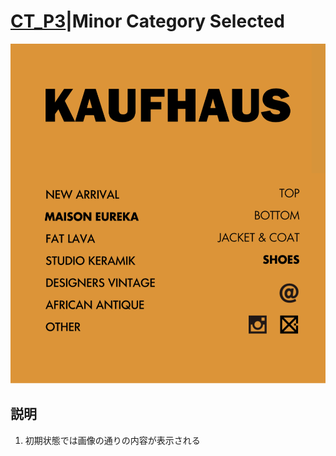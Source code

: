 # [CT_P3](CTDetail/CT_P3_MinorCategorySelected/detail.md)|Minor Category Selected

![MinorCategorySelected](MinorCategorySelected.png "MinorCategorySelected")

## 説明

1. 初期状態では画像の通りの内容が表示される
